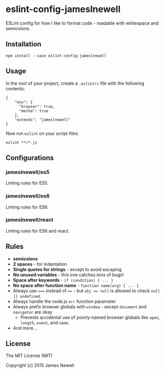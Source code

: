 # eslint-config-jameslnewell

ESLint config for how I like to format code - readable with whitespace and semicolons.

## Installation

    npm install --save eslint-config-jameslnewell

## Usage

In the root of your project, create a `.eslintrc` file with the following contents:

    {
        "env": {
          "browser": true, 
          "mocha": true
        },
        "extends": "jameslnewell"
    }
    
Now run `eslint` on your script files:

    eslint **/*.js

## Configurations

### jameslnewell/es5

Linting rules for ES5.

### jameslnewell/es6

Linting rules for ES6.

### jameslnewell/react

Linting rules for ES6 and react.

## Rules

- **semicolons**
- **2 spaces** - for indentation
- **Single quotes for strings** - except to avoid escaping
- **No unused variables** - this one catches *tons* of bugs!
- **Space after keywords** - `if (condition) { ... }`
- **No space after function name** - `function name(arg) { ... }`
- Always use `===` instead of `==` - but `obj == null` is allowed to check `null || undefined`.
- Always handle the node.js `err` function parameter
- Always prefix browser globals with `window` - except `document` and `navigator` are okay
  - Prevents accidental use of poorly-named browser globals like `open`, `length`,
    `event`, and `name`.
- And more...
    
## License

The MIT License (MIT)

Copyright (c) 2015 James Newell